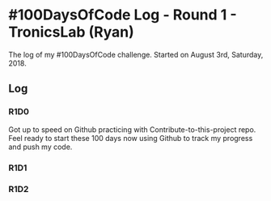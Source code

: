 # #100DaysOfCode Log - Round 1 - TronicsLab (Ryan)

The log of my #100DaysOfCode challenge. Started on August 3rd, Saturday, 2018.

## Log

### R1D0
Got up to speed on Github practicing with Contribute-to-this-project repo. Feel ready to start these 100 days now using Github to track my progress and push my code.

### R1D1 


### R1D2

